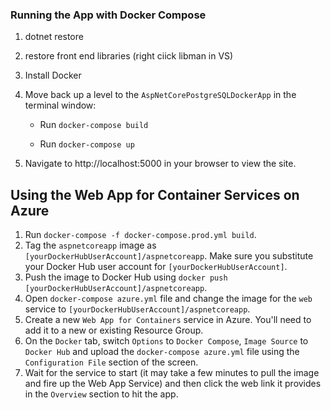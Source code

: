 ### Running the App with Docker Compose

1. dotnet restore

1. restore front end libraries (right ciick libman in VS)

1. Install Docker

1. Move back up a level to the `AspNetCorePostgreSQLDockerApp` in the terminal window:

    - Run `docker-compose build`

    - Run `docker-compose up`

1. Navigate to http://localhost:5000 in your browser to view the site.

## Using the Web App for Container Services on Azure

1. Run `docker-compose -f docker-compose.prod.yml build`.
1. Tag the `aspnetcoreapp` image as `[yourDockerHubUserAccount]/aspnetcoreapp`. Make sure you substitute your Docker Hub user account for `[yourDockerHubUserAccount]`.
1. Push the image to Docker Hub using `docker push [yourDockerHubUserAccount]/aspnetcoreapp`.
1. Open `docker-compose azure.yml` file and change the image for the `web` service to `[yourDockerHubUserAccount]/aspnetcoreapp`.
1. Create a new `Web App for Containers` service in Azure. You'll need to add it to a new or existing Resource Group.
1. On the `Docker` tab, switch `Options` to `Docker Compose`, `Image Source` to `Docker Hub` and upload the `docker-compose azure.yml` file using the `Configuration File` section of the screen.
1. Wait for the service to start (it may take a few minutes to pull the image and fire up the Web App Service) and then click the web link it provides in the `Overview` section to hit the app.
